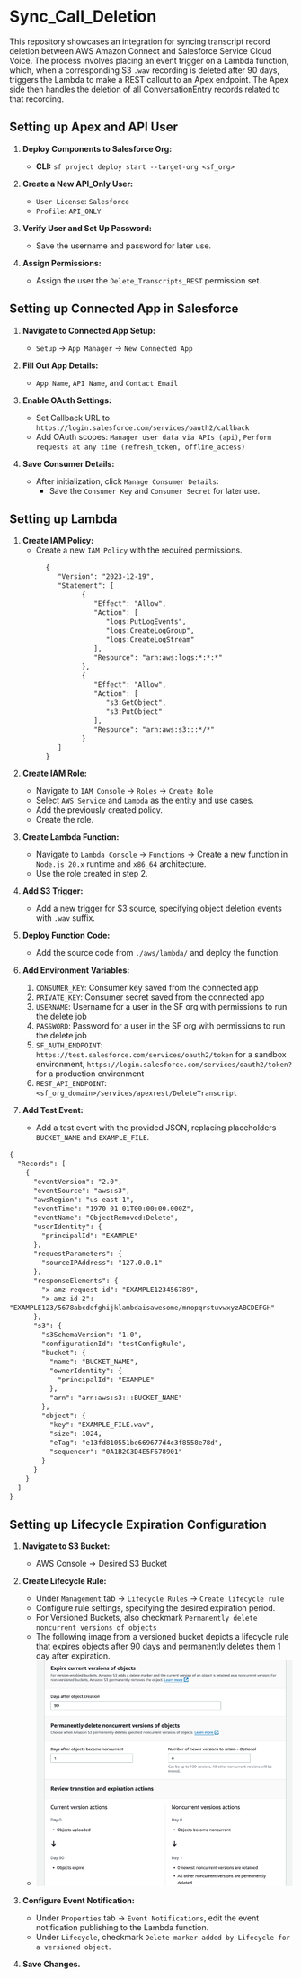 # Sync_Call_Deletion

This repository showcases an integration for syncing transcript record deletion between AWS Amazon Connect and Salesforce Service Cloud Voice. 
The process involves placing an event trigger on a Lambda function, which, when a corresponding S3 `.wav` recording is deleted after 90 days, triggers the Lambda to make a REST callout to an Apex endpoint. 
The Apex side then handles the deletion of all ConversationEntry records related to that recording.

## Setting up Apex and API User
1. **Deploy Components to Salesforce Org:**
   - **CLI:** `sf project deploy start --target-org <sf_org>`

2. **Create a New API_Only User:**
   - `User License`: `Salesforce`
   - `Profile`: `API_ONLY`

3. **Verify User and Set Up Password:**
   - Save the username and password for later use.

4. **Assign Permissions:**
   - Assign the user the `Delete_Transcripts_REST` permission set.

## Setting up Connected App in Salesforce
1. **Navigate to Connected App Setup:**
   - `Setup` -> `App Manager` -> `New Connected App`

2. **Fill Out App Details:**
   - `App Name`, `API Name`, and `Contact Email`

3. **Enable OAuth Settings:**
   - Set Callback URL to `https://login.salesforce.com/services/oauth2/callback`
   - Add OAuth scopes: `Manager user data via APIs (api)`, `Perform requests at any time (refresh_token, offline_access)`

4. **Save Consumer Details:**
   - After initialization, click `Manage Consumer Details`:
      - Save the `Consumer Key` and `Consumer Secret` for later use.

## Setting up Lambda
1. **Create IAM Policy:**
   - Create a new `IAM Policy` with the required permissions.
```
         {
            "Version": "2023-12-19",
            "Statement": [
                  {
                     "Effect": "Allow",
                     "Action": [
                        "logs:PutLogEvents",
                        "logs:CreateLogGroup",
                        "logs:CreateLogStream"
                     ],
                     "Resource": "arn:aws:logs:*:*:*"
                  },
                  {
                     "Effect": "Allow",
                     "Action": [
                        "s3:GetObject",
                        "s3:PutObject"
                     ],
                     "Resource": "arn:aws:s3:::*/*"
                  }
            ]
         }
```
2. **Create IAM Role:**
   - Navigate to `IAM Console` -> `Roles` -> `Create Role`
   - Select `AWS Service` and `Lambda` as the entity and use cases.
   - Add the previously created policy.
   - Create the role.

3. **Create Lambda Function:**
   - Navigate to `Lambda Console` -> `Functions` -> Create a new function in `Node.js 20.x` runtime and `x86_64` architecture.
   - Use the role created in step 2.

4. **Add S3 Trigger:**
   - Add a new trigger for S3 source, specifying object deletion events with `.wav` suffix.

5. **Deploy Function Code:**
   - Add the source code from `./aws/lambda/` and deploy the function.

6. **Add Environment Variables:**
   1. `CONSUMER_KEY`: Consumer key saved from the connected app
   2. `PRIVATE_KEY`: Consumer secret saved from the connected app
   3. `USERNAME`: Username for a user in the SF org with permissions to run the delete job
   4. `PASSWORD`: Password for a user in the SF org with permissions to run the delete job
   5. `SF_AUTH_ENDPOINT`: `https://test.salesforce.com/services/oauth2/token` for a sandbox environment, `https://login.salesforce.com/services/oauth2/token?` for a production environment
   6. `REST_API_ENDPOINT`: `<sf_org_domain>/services/apexrest/DeleteTranscript`

7. **Add Test Event:**
   - Add a test event with the provided JSON, replacing placeholders `BUCKET_NAME` and `EXAMPLE_FILE`.
```
{
  "Records": [
    {
      "eventVersion": "2.0",
      "eventSource": "aws:s3",
      "awsRegion": "us-east-1",
      "eventTime": "1970-01-01T00:00:00.000Z",
      "eventName": "ObjectRemoved:Delete",
      "userIdentity": {
        "principalId": "EXAMPLE"
      },
      "requestParameters": {
        "sourceIPAddress": "127.0.0.1"
      },
      "responseElements": {
        "x-amz-request-id": "EXAMPLE123456789",
        "x-amz-id-2": "EXAMPLE123/5678abcdefghijklambdaisawesome/mnopqrstuvwxyzABCDEFGH"
      },
      "s3": {
        "s3SchemaVersion": "1.0",
        "configurationId": "testConfigRule",
        "bucket": {
          "name": "BUCKET_NAME",
          "ownerIdentity": {
            "principalId": "EXAMPLE"
          },
          "arn": "arn:aws:s3:::BUCKET_NAME"
        },
        "object": {
          "key": "EXAMPLE_FILE.wav",
          "size": 1024,
          "eTag": "e13fd810551be669677d4c3f8558e78d",
          "sequencer": "0A1B2C3D4E5F678901"
        }
      }
    }
  ]
}
```

## Setting up Lifecycle Expiration Configuration
1. **Navigate to S3 Bucket:**
   - AWS Console -> Desired S3 Bucket

2. **Create Lifecycle Rule:**
   - Under `Management` tab -> `Lifecycle Rules` -> `Create lifecycle rule`
   - Configure rule settings, specifying the desired expiration period.
   - For Versioned Buckets, also checkmark `Permanently delete noncurrent versions of objects`
   - The following image from a versioned bucket depicts a lifecycle rule that expires objects after 90 days and permanently deletes them 1 day after expiration.
   - ![img.png](lifecycle-configuration-example.png)

3. **Configure Event Notification:**
   - Under `Properties` tab -> `Event Notifications`, edit the event notification publishing to the Lambda function.
   - Under `Lifecycle`, checkmark `Delete marker added by Lifecycle for a versioned object`.

4. **Save Changes.**

   
